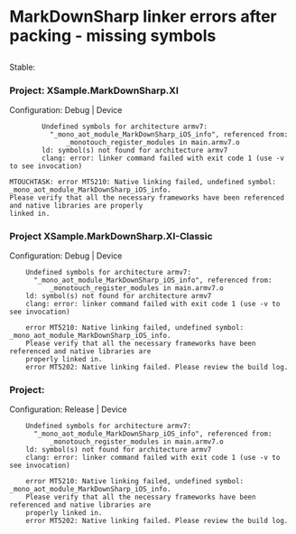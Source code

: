# MarkDownSharp linker errors after packing - missing symbols



## 


Stable:

### Project: XSample.MarkDownSharp.XI	

Configuration: Debug | Device

			Undefined symbols for architecture armv7:
			  "_mono_aot_module_MarkDownSharp_iOS_info", referenced from:
				  _monotouch_register_modules in main.armv7.o
			ld: symbol(s) not found for architecture armv7
			clang: error: linker command failed with exit code 1 (use -v to see invocation)
		
	MTOUCHTASK: error MT5210: Native linking failed, undefined symbol: _mono_aot_module_MarkDownSharp_iOS_info. 
	Please verify that all the necessary frameworks have been referenced and native libraries are properly 
	linked in.

		
### Project XSample.MarkDownSharp.XI-Classic    


Configuration: Debug | Device

		Undefined symbols for architecture armv7:
		  "_mono_aot_module_MarkDownSharp_iOS_info", referenced from:
			  _monotouch_register_modules in main.armv7.o
		ld: symbol(s) not found for architecture armv7
		clang: error: linker command failed with exit code 1 (use -v to see invocation)

		error MT5210: Native linking failed, undefined symbol: _mono_aot_module_MarkDownSharp_iOS_info. 
		Please verify that all the necessary frameworks have been referenced and native libraries are 
		properly linked in.
		error MT5202: Native linking failed. Please review the build log.

### Project: 

Configuration: Release | Device	
				
		Undefined symbols for architecture armv7:
		  "_mono_aot_module_MarkDownSharp_iOS_info", referenced from:
			  _monotouch_register_modules in main.armv7.o
		ld: symbol(s) not found for architecture armv7
		clang: error: linker command failed with exit code 1 (use -v to see invocation)

		error MT5210: Native linking failed, undefined symbol: _mono_aot_module_MarkDownSharp_iOS_info. 
		Please verify that all the necessary frameworks have been referenced and native libraries are 
		properly linked in.
		error MT5202: Native linking failed. Please review the build log.


